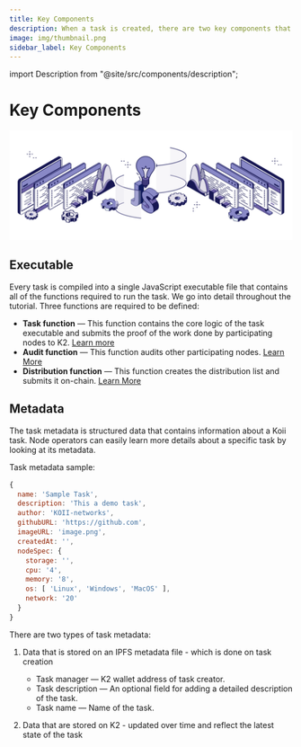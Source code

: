 ```yaml
---
title: Key Components
description: When a task is created, there are two key components that must be uploaded to the Koii Network to initiate the task.
image: img/thumbnail.png
sidebar_label: Key Components
---
```


import Description from "@site/src/components/description";

# Key Components

![banner](../../img/Key%20components.svg)

<Description
  text="When a task is created, there are two key components that must be uploaded to
  the Koii Network to initiate the task."
/>

## Executable

Every task is compiled into a single JavaScript executable file that contains all of the functions required to run the task. We go into detail throughout the tutorial. Three functions are required to be defined:

- **Task function** — This function contains the core logic of the task executable and submits the proof of the work done by participating nodes to K2. [Learn more](/develop/write-a-koii-task/task-development-guide/k2-task-template/task-function)
- **Audit function** — This function audits other participating nodes. [Learn More](/develop/write-a-koii-task/task-development-guide/k2-task-template/audit-function)
- **Distribution function** — This function creates the distribution list and submits it on-chain. [Learn More](/develop/write-a-koii-task/task-development-guide/k2-task-template/distribution-functions)

## Metadata

The task metadata is structured data that contains information about a Koii task. Node operators can easily learn more details about a specific task by looking at its metadata.&#x20;

Task metadata sample:

```javascript
{
  name: 'Sample Task',
  description: 'This a demo task',
  author: 'KOII-networks',
  githubURL: 'https://github.com',
  imageURL: 'image.png',
  createdAt: '',
  nodeSpec: {
    storage: '',
    cpu: '4',
    memory: '8',
    os: [ 'Linux', 'Windows', 'MacOS' ],
    network: '20'
  }
}
```

There are two types of task metadata:

1. Data that is stored on an IPFS metadata file - which is done on task creation

   - Task manager — K2 wallet address of task creator.
   - Task description — An optional field for adding a detailed description of the task.
   - Task name — Name of the task.

2. Data that are stored on K2 - updated over time and reflect the latest state of the task
